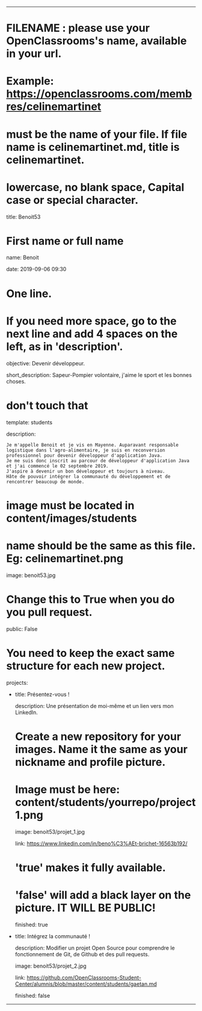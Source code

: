 ---


# FILENAME : please use your OpenClassrooms's name, available in your url.

# Example: https://openclassrooms.com/membres/celinemartinet

# must be the name of your file. If file name is celinemartinet.md, title is celinemartinet.

# lowercase, no blank space, Capital case or special character.

title: Benoit53


# First name or full name

name: Benoit

date: 2019-09-06 09:30


# One line.

# If you need more space, go to the next line and add 4 spaces on the left, as in 'description'.

objective: Devenir développeur.

short_description: Sapeur-Pompier volontaire, j'aime le sport et les bonnes choses.


# don't touch that

template: students

description:

    Je m'appelle Benoit et je vis en Mayenne. Auparavant responsable logistique dans l'agro-alimentaire, je suis en reconversion professionnel pour devenir développeur d'application Java.
	Je me suis donc inscrit au parcour de développeur d'application Java et j'ai commencé le 02 septembre 2019.
	J'aspire à devenir un bon développeur et toujours à niveau.
	Hâte de pouvoir intégrer la communauté du développement et de rencontrer beaucoup de monde.


# image must be located in content/images/students

# name should be the same as this file. Eg: celinemartinet.png

image: benoit53.jpg


# Change this to True when you do you pull request.

public: False


# You need to keep the exact same structure for each new project.

projects:

  - title: Présentez-vous !

    description: Une présentation de moi-même et un lien vers mon LinkedIn.

    # Create a new repository for your images. Name it the same as your nickname and profile picture.

    # Image must be here: content/students/yourrepo/project1.png

    image: benoit53/projet_1.jpg

    link: https://www.linkedin.com/in/beno%C3%AEt-brichet-16563b192/

    # 'true' makes it fully available.

    # 'false' will add a black layer on the picture. IT WILL BE PUBLIC!

    finished: true

  - title: Intégrez la communauté !

    description: Modifier un projet Open Source pour comprendre le fonctionnement de Git, de Github et des pull requests. 

    image: benoit53/projet_2.jpg

    link: https://github.com/OpenClassrooms-Student-Center/alumnis/blob/master/content/students/gaetan.md

    finished: false


---